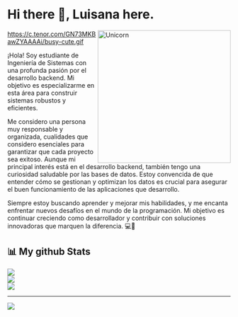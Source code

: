 # Hi there 👋, Luisana here. 

<img align="right" width=300px alt="Unicorn" src="https://img.freepik.com/vector-premium/mujer-programadora-trabajando-nuevo-proyecto_701961-1111.jpg" />



https://c.tenor.com/GN73MKBawZYAAAAi/busy-cute.gif

¡Hola! Soy estudiante de Ingeniería de Sistemas con una profunda pasión por el desarrollo backend. Mi objetivo es especializarme en esta área para construir sistemas robustos y eficientes. 

Me considero una persona muy responsable y organizada, cualidades que considero esenciales para garantizar que cada proyecto sea exitoso. Aunque mi principal interés está en el desarrollo backend, también tengo una curiosidad saludable por las bases de datos. Estoy convencida de que entender cómo se gestionan y optimizan los datos es crucial para asegurar el buen funcionamiento de las aplicaciones que desarrollo.

Siempre estoy buscando aprender y mejorar mis habilidades, y me encanta enfrentar nuevos desafíos en el mundo de la programación. Mi objetivo es continuar creciendo como desarrollador y contribuir con soluciones innovadoras que marquen la diferencia. 💻🤩


<h2>📊 My github Stats</h2>

<div>


![](https://github-readme-stats.vercel.app/api?username=LuisanaBMG&theme=transparent&hide_border=false&include_all_commits=false&count_private=false)<br/>
![](https://github-readme-streak-stats.herokuapp.com/?user=LuisanaBMG&theme=transparent&hide_border=false)<br/>
![](https://github-readme-stats.vercel.app/api/top-langs/?username=LuisanaBMG&theme=transparent&hide_border=false&include_all_commits=false&count_private=false&layout=compact)


</div>


---
[![](https://visitcount.itsvg.in/api?id=LuisanaBMG&icon=2&color=1)](https://visitcount.itsvg.in)





